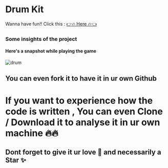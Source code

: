 # Drum Kit

Wanna have fun!!  Click this : [👉🔥 Here 🔥👈](https://enjoydrumkit.netlify.app)

### Some insights of the project

#### Here's a snapshot while playing the game 
![drum](https://user-images.githubusercontent.com/64856348/99812250-34f70b80-2b6c-11eb-8565-f0a537e9bff5.JPG)




## You can even fork it to have it in ur own Github
# If you want to experience how the code is written , You can even Clone / Download it to analyse it in ur own machine 🔥🔥

## Dont forget to give it ur love 💝 and necessarily a Star ✨
